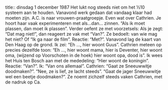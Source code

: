 title:: dinsdag 1 december 1987
Het lukt nog steeds niet om het ½10 systeem aan te houden. Vanavond werk gedaan dat vandaag klaar had moeten zijn. A.C. is naar vrouwen-praatgroepje. Even wat over Cathrien. Je hoort haar vaak experimenteren met als…dan… zinnen. “Als ik moet plassen, dan moet ik plassen”. Verder oefent ze met voorzetsels: Als je zegt: “Dat mag niet!”, dan reageert ze vak met “Van?”. Ze bedoelt: van wie mag het niet? Of “Ik ga naar de film”. Reactie: “Met?”. Vanavond lag de kaart van Den Haag op de grond. Ik zei: “Eh …, hier woont Guus”. Cathrien meteen op precies dezelfde toon: “Eh …, hier woont mama, hier is Deventer, hier woont oma, (wijzend op Voorschoten in de hoek) hier woont opa, dood is”. Ik wees het Huis ten Bosch aan met de mededeling: “Hier woont de koningin”. Reactie: “Van?”. Ik: “Van ons allemaal”. Cathrien: “Gaat ze Sneeuwwitje doodmaken?”. “Nee, ze is lief, ze lacht steeds”. “Gaat de jager Sneeuwwitje wel een beetje doodmaken?”. Ze noemt zichzelf steeds vaken Cathrien, met de nadruk op Ca.
